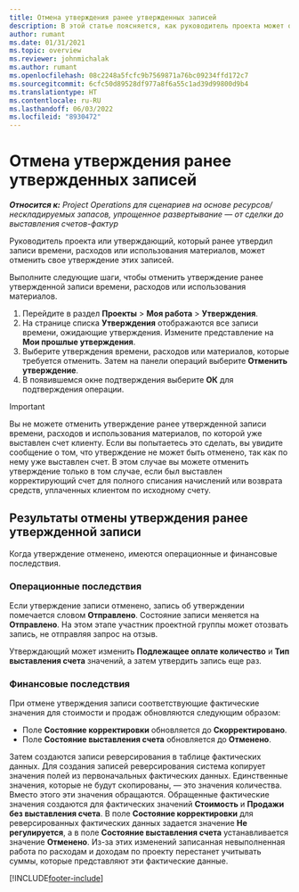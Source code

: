 ```yaml
---
title: Отмена утверждения ранее утвержденных записей
description: В этой статье поясняется, как руководитель проекта может отменить утверждение ранее утвержденных записей времени, расходов или использования материалов.
author: rumant
ms.date: 01/31/2021
ms.topic: overview
ms.reviewer: johnmichalak
ms.author: rumant
ms.openlocfilehash: 08c2248a5fcfc9b7569871a76bc09234ffd172c7
ms.sourcegitcommit: 6cfc50d89528df977a8f6a55c1ad39d99800d9b4
ms.translationtype: HT
ms.contentlocale: ru-RU
ms.lasthandoff: 06/03/2022
ms.locfileid: "8930472"
---
```

# <a name="cancel-the-approval-of-previously-approved-entries"></a>Отмена утверждения ранее утвержденных записей

_**Относится к:** Project Operations для сценариев на основе ресурсов/нескладируемых запасов, упрощенное развертывание — от сделки до выставления счетов-фактур_

Руководитель проекта или утверждающий, который ранее утвердил записи времени, расходов или использования материалов, может отменить свое утверждение этих записей. 

Выполните следующие шаги, чтобы отменить утверждение ранее утвержденной записи времени, расходов или использования материалов.

1. Перейдите в раздел **Проекты** \> **Моя работа** \> **Утверждения**.
2. На странице списка **Утверждения** отображаются все записи времени, ожидающие утверждения. Измените представление на **Мои прошлые утверждения**.
3. Выберите утверждения времени, расходов или материалов, которые требуется отменить. Затем на панели операций выберите **Отменить утверждение**.
4. В появившемся окне подтверждения выберите **ОК** для подтверждения операции.

> [!IMPORTANT]
> Вы не можете отменить утверждение ранее утвержденной записи времени, расходов и использования материалов, по которой уже выставлен счет клиенту. Если вы попытаетесь это сделать, вы увидите сообщение о том, что утверждение не может быть отменено, так как по нему уже выставлен счет. В этом случае вы можете отменить утверждение только в том случае, если был выставлен корректирующий счет для полного списания начислений или возврата средств, уплаченных клиентом по исходному счету.

## <a name="impact-of-canceling-the-approval-of-a-previously-approved-entry"></a>Результаты отмены утверждения ранее утвержденной записи

Когда утверждение отменено, имеются операционные и финансовые последствия.

### <a name="operational-impact"></a>Операционные последствия

Если утверждение записи отменено, запись об утверждении помечается словом **Отправлено**. Состояние записи меняется на **Отправлено**. На этом этапе участник проектной группы может отозвать запись, не отправляя запрос на отзыв.

Утверждающий может изменить **Подлежащее оплате количество** и **Тип выставления счета** значений, а затем утвердить запись еще раз.

### <a name="financial-impact"></a>Финансовые последствия

При отмене утверждения записи соответствующие фактические значения для стоимости и продаж обновляются следующим образом:

- Поле **Состояние корректировки** обновляется до **Скорректировано**.
- Поле **Состояние выставления счета** обновляется до **Отменено**.

Затем создаются записи реверсирования в таблице фактических данных. Для создания записей реверсирования система копирует значения полей из первоначальных фактических данных. Единственные значения, которые не будут скопированы, — это значения количества. Вместо этого эти значения обращаются. Обращенные фактические значения создаются для фактических значений **Стоимость** и **Продажи без выставления счета**. В поле **Состояние корректировки** для реверсированных фактических данных задается значение **Не регулируется**, а в поле **Состояние выставления счета** устанавливается значение **Отменено**. Из-за этих изменений записанная невыполненная работа по расходам и доходам по проекту перестанет учитывать суммы, которые представляют эти фактические данные.

[!INCLUDE[footer-include](../includes/footer-banner.md)]
